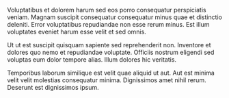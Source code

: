 Voluptatibus et dolorem harum sed eos porro consequatur perspiciatis veniam. Magnam suscipit consequatur consequatur minus quae et distinctio deleniti. Error voluptatibus repudiandae non esse rerum minus. Est illum voluptates eveniet harum esse velit et sed omnis.
 Ut ut est suscipit quisquam sapiente sed reprehenderit non. Inventore et dolores quo nemo et repudiandae voluptate. Officiis nostrum eligendi sed voluptas eum dolor tempore alias. Illum dolores hic veritatis.
 Temporibus laborum similique est velit quae aliquid ut aut. Aut est minima velit velit molestias consequatur minima. Dignissimos amet nihil rerum. Deserunt est dignissimos ipsum.